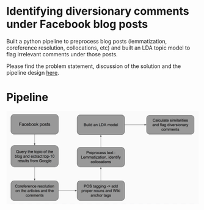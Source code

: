 # Identifying diversionary comments under Facebook blog posts
Built a python pipeline to preprocess blog posts (lemmatization, coreference resolution, collocations, etc) and built an LDA topic model to flag irrelevant comments under those posts.

Please find the problem statement, discussion of the solution and the pipeline design [here](report.pdf).

# Pipeline
![picture alt](img/pipeline.png "Pipeline")
